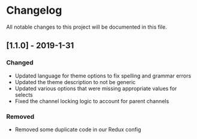 # Changelog
All notable changes to this project will be documented in this file.

## [1.1.0] - 2019-1-31

### Changed
- Updated language for theme options to fix spelling and grammar errors
- Updated the theme description to not be generic
- Updated various options that were missing appropriate values for selects
- Fixed the channel locking logic to account for parent channels

### Removed
- Removed some duplicate code in our Redux config


